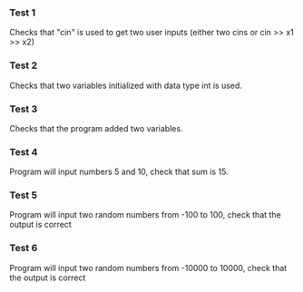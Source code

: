 ### Test 1

Checks that "cin" is used to get two user inputs (either two cins or cin >> x1 >> x2)

### Test 2

Checks that two variables initialized with data type int is used.

### Test 3

Checks that the program added two variables.

### Test 4

Program will input numbers 5 and 10, check that sum is 15.

### Test 5

Program will input two random numbers from -100 to 100, check that the output is correct

### Test 6

Program will input two random numbers from -10000 to 10000, check that the output is correct
